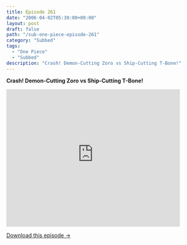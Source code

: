 ```yaml
---
title: Episode 261
date: "2006-04-02T05:30:00+00:00"
layout: post
draft: false
path: "/sub-one-piece-episode-261"
category: "Subbed"
tags:
  - "One Piece"
  - "Subbed"
description: "Crash! Demon-Cutting Zoro vs Ship-Cutting T-Bone!"
---
```


**Crash! Demon-Cutting Zoro vs Ship-Cutting T-Bone!**

<iframe width="640" height="360" src="https://www.rapidvideo.com/e/FXQHBSYXZ8" frameborder="0" marginwidth=0 marginheight=0 scrolling=no allowfullscreen style="max-width:90%;"></iframe>

<a href="http://ouo.io/qs/eCodkFEQ?s=https://www.rapidvideo.com/d/FXQHBSYXZ8" class="styled_a">Download this episode →</a>

